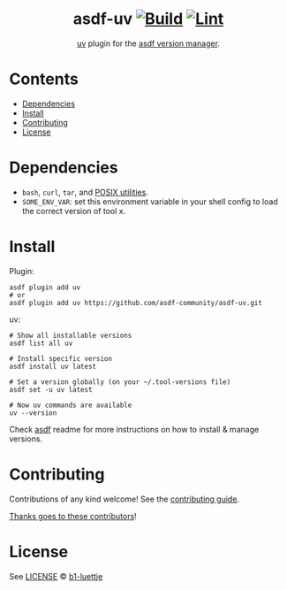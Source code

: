 <div align="center">

# asdf-uv [![Build](https://github.com/asdf-community/asdf-uv/actions/workflows/build.yml/badge.svg)](https://github.com/asdf-community/asdf-uv/actions/workflows/build.yml) [![Lint](https://github.com/asdf-community/asdf-uv/actions/workflows/lint.yml/badge.svg)](https://github.com/asdf-community/asdf-uv/actions/workflows/lint.yml)

[uv](https://github.com/astral-sh/uv) plugin for the [asdf version manager](https://asdf-vm.com).

</div>

# Contents

- [Dependencies](#dependencies)
- [Install](#install)
- [Contributing](#contributing)
- [License](#license)

# Dependencies

- `bash`, `curl`, `tar`, and [POSIX utilities](https://pubs.opengroup.org/onlinepubs/9699919799/idx/utilities.html).
- `SOME_ENV_VAR`: set this environment variable in your shell config to load the correct version of tool x.

# Install

Plugin:

```shell
asdf plugin add uv
# or
asdf plugin add uv https://github.com/asdf-community/asdf-uv.git
```

uv:

```shell
# Show all installable versions
asdf list all uv

# Install specific version
asdf install uv latest

# Set a version globally (on your ~/.tool-versions file)
asdf set -u uv latest

# Now uv commands are available
uv --version
```

Check [asdf](https://github.com/asdf-vm/asdf) readme for more instructions on how to
install & manage versions.

# Contributing

Contributions of any kind welcome! See the [contributing guide](contributing.md).

[Thanks goes to these contributors](https://github.com/asdf-community/asdf-uv/graphs/contributors)!

# License

See [LICENSE](LICENSE) © [b1-luettje](https://github.com/b1-luettje/)
